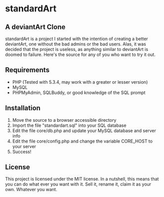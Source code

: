 standardArt
===========

A deviantArt Clone
------------------

standardArt is a project I started with the intention of creating a better deviantArt, one without the bad admins or the bad users. Alas, it was decided that the project is useless, as anything similar to deviantArt is doomed to failure. Here's the source for any of you who want to try it out.

Requirements
------------
- PHP (Tested with 5.3.4, may work with a greater or lesser version)
- MySQL 
- PHPMyAdmin, SQLBuddy, or good knowledge of the SQL prompt

Installation
------------

1. Move the source to a browser accessible directory
2. Import the file "standardart.sql" into your SQL database
3. Edit the file core/db.php and update your MySQL database and server info
4. Edit the file core/config.php and change the variable CORE_HOST to your server
5. Success!

License
-------

This project is licensed under the MIT license. In a nutshell, this means that you can do what ever you want with it. Sell it, rename it, claim it as your own. Whatever you want.